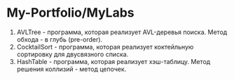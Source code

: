 # My-Portfolio/MyLabs

1. AVLTree - программа, которая реализует AVL-деревья поиска. Метод обхода - в глубь (pre-order).
2. CocktailSort - программа, которая реализует коктейльную сортировку для двусвязного списка.
3. HashTable - программа, которая реализует хэш-таблицу. Метод решения коллизий - метод цепочек.
